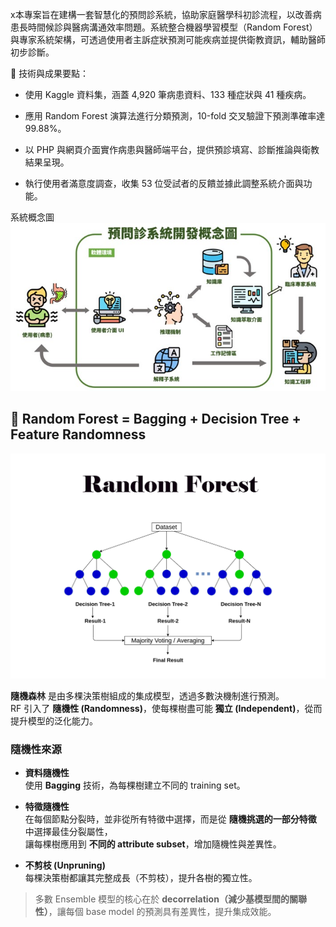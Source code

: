 x本專案旨在建構一套智慧化的預問診系統，協助家庭醫學科初診流程，以改善病患長時間候診與醫病溝通效率問題。系統整合機器學習模型（Random Forest）與專家系統架構，可透過使用者主訴症狀預測可能疾病並提供衛教資訊，輔助醫師初步診斷。

📌 技術與成果要點：

* 使用 Kaggle 資料集，涵蓋 4,920 筆病患資料、133 種症狀與 41 種疾病。

* 應用 Random Forest 演算法進行分類預測，10-fold 交叉驗證下預測準確率達 99.88%。

* 以 PHP 與網頁介面實作病患與醫師端平台，提供預診填寫、診斷推論與衛教結果呈現。

* 執行使用者滿意度調查，收集 53 位受試者的反饋並據此調整系統介面與功能。

系統概念圖
<img src="https://github.com/Jason910315/PreConsultation_System/blob/main/image.jpg?raw=true" alt="預問診系統畫面" width="600"/>


## 🌲 Random Forest = Bagging + Decision Tree + Feature Randomness
<img src="https://github.com/Jason910315/PreConsultation_System/blob/main/random_forest.jpg?raw=true" alt="預問診系統畫面" width="600"/>

**隨機森林** 是由多棵決策樹組成的集成模型，透過多數決機制進行預測。  
RF 引入了 **隨機性 (Randomness)**，使每棵樹盡可能 **獨立 (Independent)**，從而提升模型的泛化能力。

### 隨機性來源

- **資料隨機性**  
  使用 **Bagging** 技術，為每棵樹建立不同的 training set。

- **特徵隨機性**  
  在每個節點分裂時，並非從所有特徵中選擇，而是從 **隨機挑選的一部分特徵** 中選擇最佳分裂屬性，  
  讓每棵樹應用到 **不同的 attribute subset**，增加隨機性與差異性。

- **不剪枝 (Unpruning)**  
  每棵決策樹都讓其完整成長（不剪枝），提升各樹的獨立性。

> 多數 Ensemble 模型的核心在於 **decorrelation（減少基模型間的關聯性）**，讓每個 base model 的預測具有差異性，提升集成效能。

